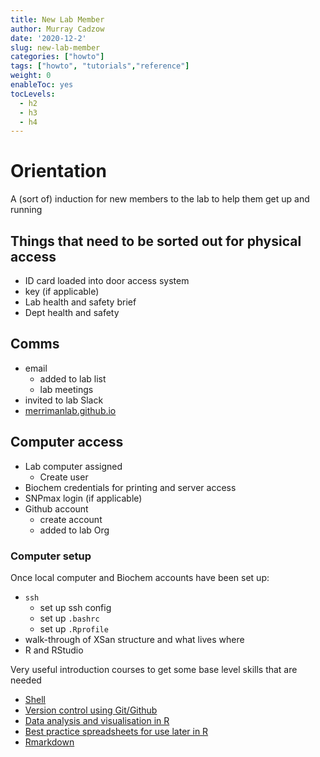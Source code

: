 ```yaml
---
title: New Lab Member
author: Murray Cadzow
date: '2020-12-2'
slug: new-lab-member
categories: ["howto"]
tags: ["howto", "tutorials","reference"]
weight: 0
enableToc: yes
tocLevels:
  - h2
  - h3
  - h4
---
```



# Orientation

A (sort of) induction for new members to the lab to help them get up and running

## Things that need to be sorted out for physical access

- ID card loaded into door access system
- key (if applicable)
- Lab health and safety brief
- Dept health and safety

## Comms

- email
  - added to lab list
  - lab meetings
- invited to lab Slack
- [merrimanlab.github.io](https://merrimanlab.github.io)


## Computer access

- Lab computer assigned
  - Create user
- Biochem credentials for printing and server access
- SNPmax login (if applicable)
- Github account
  - create account
  - added to lab Org


### Computer setup

Once local computer and Biochem accounts have been set up:


- `ssh`
  - set up ssh config
  - set up `.bashrc`
  - set up `.Rprofile`
- walk-through of XSan structure and what lives where
- R and RStudio


Very useful introduction courses to get some base level skills that are needed 

- [Shell](http://swcarpentry.github.io/shell-novice/)
- [Version control using Git/Github](http://swcarpentry.github.io/git-novice/)
- [Data analysis and visualisation in R](http://www.datacarpentry.org/R-ecology-lesson/)
- [Best practice spreadsheets for use later in R](http://www.datacarpentry.org/spreadsheet-ecology-lesson/)
- [Rmarkdown](http://rmarkdown.rstudio.com/)


